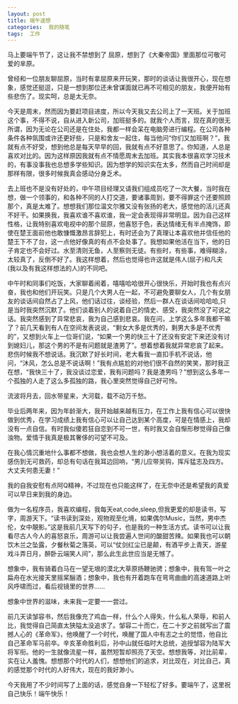 ```yaml
---
layout: post
title: 端午遥想
categories:  我的随笔
tags:  工作
---
```


马上要端午节了，这让我不禁想到了 屈原，想到了《大秦帝国》里面那位可敬可爱的芈原。

曾经和一位朋友聊屈原，当时有拿屈原来开玩笑，那时的谈话让我很开心，现在想象，感觉还挺逗，只是一想到那位还未曾谋面就已再不可相见的朋友，我便开始有些悲伤了。现实呵，总是太无奈。

今天是周末，然而因为要赶项目进度，所以今天我又去公司上了一天班。关于加班这个事，不得不说，自从进入新公司，加班挺多的。就我个人而言，现在真的很无所谓，因为无论在公司还是在住处，我都一样会呆在电脑旁进行编程。在公司各种条件各种氛围或许还更好些，只是和舍友一起住，每当他问“你们又加班啊？”，我就有点不好受，想到他总是每天早早的回，我就有点不好意思了。你知道，人总是喜欢对比的。因为这样原因我就有点不情愿周末去加班。其实我本很喜欢学习技术的，有事没事我也总想多学些知识。因为想学的知识实在太多，然而自己时间却是那样有限，很多时候我真会感动分身乏术。

去上班也不是没有好处的，中午项目经理又请我们组成员吃了一次大餐，当时我在想，做一个领事的，和各种不同的人打交道，要诸事周到，要不得罪这个还要照顾那个，真是太难了。想想我们那位温文尔雅又没有张扬的老大，感觉他的活儿还真不好干。如果换我，我喜欢谁不喜欢谁，我一定会表现得非常明显。因为自己这样性格，让我特别喜欢电视中的那个屈原，他喜怒于色，表达情绪无有半点掩饰，即使在楚王面前他也敢慷慨激昂言辞犯上，有时还会为了真理让本喜欢他并信任他的楚王下不了台，这一点他好像真的有点不会处事了。我想如果他活在当下，他的日子肯定也不会好过。水至清则无鱼，人至察则无徒。有些时，有些事，难得糊涂，太较真了，反倒不好了。我这样想着，然后也觉得也许这就是伟人(屈子)和凡夫(我以及有我这样想法的人)的不同吧。

中午时和同事们吃饭，大家聊着闹着，嘻嘻哈哈很开心很快乐，开始时我也有点兴奋，我也和他们开玩笑。只是几个大男人在一起，不可避免要聊女人，几个有女朋友的谈话间自然占了上风，他们话过往，谈经验，然后一群人在谈话间哈哈哈,只是当时我突然沉默了。他们谈着别人的说着自己的情史、感受，我突然没了可说之话。我突然感到了异常悲哀，我为自己感到悲哀。我在问，上学这么多年我都干嘛了？前几天看到有人在空间发表说说，“剩女大多是优秀的，剩男大多是不优秀的”，又想到火车上一位哥们说，“如果一个男的快三十了还没有安定下来还没有讨到媳妇儿，那这个男的不是有问题就是渣男了”。想着想着我就异常悲哀了起来。悲伤时候我不想说话。我沉默了好长时间，老大看我一直扣手机不说话，他问，“沐风，怎么总是不说话啊！”我有点尴尬的对他们很不自然的笑笑，那时我正在想，“我快三十了，我没谈过恋爱，我有问题吗？我是渣男吗？”想到这么多年一个孤独的人走了这么多孤独的路，我心里突然觉得自己好可怜。

流波将月去，回水带星来，大河载，载不动万千愁。

毕业后两年来，因为年龄渐大，我开始越来越有压力，在工作上我有信心可以很快做到优秀，在学习成绩上我有信心可以让自己达到某个高度，可是在情感上，我却没有一点自信。有时我似傻若狂自恋到不可一世，有时我又会自惭形秽觉得自己像浊物。爱情于我真是极其奢侈的可望不可及。

在我心情沉重地什么事都不想做，我也会想人生的渺小想活着的意义。在我为现实感伤到无可救药，却总有句话在我耳边回响，“男儿应带吴钩，挥斥猛志及四方。大丈夫何患无妻！”

我的自我安慰有点阿Q精神，不过现在也只能这样了，在无奈中还是希望我的真爱可以早日来到我的身边。

做为一名程序员，我喜欢编程，我每天eat,code,sleep,但我更爱的却是读书，写字，周游天下。“读书读到深处，观物观至化境，如果偶尔Music，当然，男中杰伦，女中靚影。”这是我前几天写下的句子，也是我的一种生活方式。读书可以让我看尽古人今人的喜怒哀乐，周游可以让我尝遍人世间的酸甜苦辣。如果我也可以朝饮木兰之坠露，夕餐秋菊之落英，可以“仗剑红尘已是颠，有酒平步上青天，游星戏斗弄日月，醉卧云端笑人间”，那么此生此世应当是无憾了。

想象中，我有骑着白马在一望无垠的漠北大草原扬鞭驰骋；想象中，我有驾一叶之扁舟在水光接天里摇桨酾酒；想象中，我也有开着跑车在弯弯曲曲的高速道路上听风呼啸而过，看后视镜里的世界......

想象中世界的滋味，未来我一定要一一尝过。

前几天读邹容书，然后我像充了鸡血一样，什么个人得失，什么私人荣辱，和前人比，我觉得自己简直太狭隘太没追求了。邹容二十而亡，在二十岁之前就写出了震撼人心的《革命军》，他唤醒了一个时代，唤醒了国人中有志之士的觉悟，他自比自己革命军马前卒。辛亥革命胜利后，孙中山就任临时大总统，追授邹容为陆军大将军衔。他的一生就像流星一样，虽然短暂却照亮了天空。想想我等，对比前辈，实在让人羞愧。想想那个时代的人们，想想他们的追求，对比现在，对比自己，真的感觉那个时代的人好伟大，现在的我好渺小。

今天我用了不少时间写了上面的话，感觉自身一下轻松了好多。要端午了，这里祝自己快乐！端午快乐！







